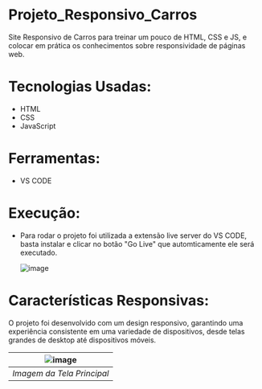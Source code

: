 # Projeto_Responsivo_Carros

Site Responsivo de Carros para treinar um pouco de HTML, CSS e JS, e colocar em prática os conhecimentos sobre responsividade de páginas web.

# Tecnologias Usadas:

- HTML
- CSS
- JavaScript

# Ferramentas:

- VS CODE

# Execução:

- Para rodar o projeto foi utilizada a extensão live server do VS CODE, basta instalar e clicar no botão "Go Live" que automticamente ele será executado.

  ![image](https://github.com/devBrait/Projeto_Responsivo_Carros/assets/121905548/435102b3-f75e-4f6e-9855-0a5ade0b920b)

# Características Responsivas:

O projeto foi desenvolvido com um design responsivo, garantindo uma experiência consistente em uma variedade de dispositivos, desde telas grandes de desktop até dispositivos móveis.

| ![image](https://github.com/devBrait/Projeto_Responsivo_Carros/assets/121905548/d236f299-50c1-462d-8857-f9f40ceae08f) |
|:--:|
| *Imagem da Tela Principal* |

